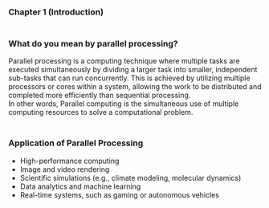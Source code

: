 ### Chapter 1 (Introduction)

### **<br/>What do you mean by parallel processing?**
Parallel processing is a computing technique where multiple tasks are executed simultaneously by dividing a larger task into smaller, independent sub-tasks that can run concurrently. This is achieved by utilizing multiple processors or cores within a system, allowing the work to be distributed and completed more efficiently than sequential processing.<br/>
In other words, Parallel computing is the simultaneous use of multiple computing resources to solve a computational problem.

### **<br/>Application of Parallel Processing**
  - High-performance computing
  - Image and video rendering
  - Scientific simulations (e.g., climate modeling, molecular dynamics)
  - Data analytics and machine learning
  - Real-time systems, such as gaming or autonomous vehicles
<br/>



